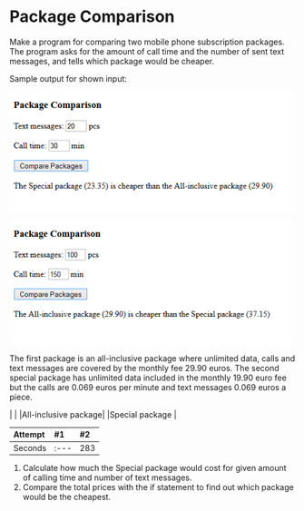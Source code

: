 # Package Comparison

Make a program for comparing two mobile phone subscription packages. The program asks for the amount of call time and the number of sent text messages, and tells which package would be cheaper.

Sample output for shown input:

![Package_comparison](./06.03a.png)

![Package_comparison](./06.03b.png)

The first package is an all-inclusive package where unlimited data, calls and text messages are covered by the monthly fee 29.90 euros. The second special package has unlimited data included in the monthly 19.90 euro fee but the calls are 0.069 euros per minute and text messages 0.069 euros a piece.

|                     |
|All-inclusive package|
|Special package      |

| Attempt | #1   | #2    |
| :---   | :---  | :---  |
| Seconds | :--- | 283   |

1. Calculate how much the Special package would cost for given amount of calling time and number of text messages.
2. Compare the total prices with the if statement to find out which package would be the cheapest.